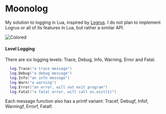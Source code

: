 # Moonolog
My solution to logging in Lua, inspired by [Logrus](https://github.com/sirupsen/logrus).
I do not plan to implement Logrus or all of its features in Lua, but rather a similar API.

![Colored](https://i.imgur.com/lBkE4Vn.png)

#### Level Logging

There are six logging levels: Trace, Debug, Info, Warning, Error and Fatal.
```lua
  log.Trace("a trace message")
  log.Debug("a debug message")
  log.Info("an info message")
  log.Warn("a warning")
  log.Error("an error, will not exit program")
  log.Fatal("a fatal error, will call os.exit(1)")
```

Each message function also has a printf variant: Tracef, Debugf, Infof, Warningf, Errorf, Fatalf.
